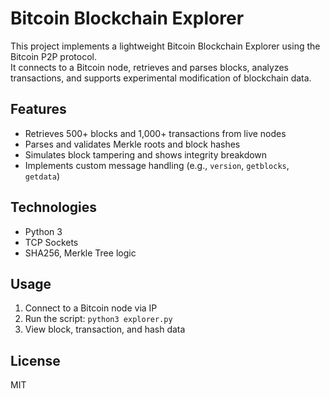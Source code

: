 # Bitcoin Blockchain Explorer

This project implements a lightweight Bitcoin Blockchain Explorer using the Bitcoin P2P protocol.  
It connects to a Bitcoin node, retrieves and parses blocks, analyzes transactions, and supports experimental modification of blockchain data.

## Features
- Retrieves 500+ blocks and 1,000+ transactions from live nodes
- Parses and validates Merkle roots and block hashes
- Simulates block tampering and shows integrity breakdown
- Implements custom message handling (e.g., `version`, `getblocks`, `getdata`)

## Technologies
- Python 3
- TCP Sockets
- SHA256, Merkle Tree logic

## Usage
1. Connect to a Bitcoin node via IP
2. Run the script: `python3 explorer.py`
3. View block, transaction, and hash data

## License
MIT
